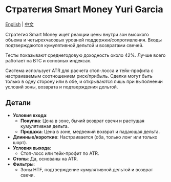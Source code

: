 # Стратегия Smart Money Yuri Garcia
[English](README.md) | [中文](README_cn.md)

Стратегия Smart Money ищет реакции цены внутри зон высокого объема и четырехчасовых уровней поддержки/сопротивления. Входы подтверждаются кумулятивной дельтой и возвратами свечей.

Тесты показывают среднегодовую доходность около 42%. Лучше всего работает на BTC и основных индексах.

Система использует ATR для расчета стоп-лосса и тейк-профита с настраиваемым соотношением риск/прибыль. Сделки могут быть только в одну сторону или в обе, и открываются лишь при выполнении условий зоны, возврата и подтверждения дельтой.

## Детали

- **Условия входа**:
  - **Покупка**: Цена в зоне, бычий возврат свечи и растущая кумулятивная дельта.
  - **Продажа**: Цена в зоне, медвежий возврат и падающая дельта.
- **Длинные/короткие**: Настраивается (оба, только лонг или только шорт).
- **Условия выхода**:
  - Стоп-лосс или тейк-профит по ATR.
- **Стопы**: Да, основаны на ATR.
- **Фильтры**:
  - Зоны HTF, подтверждение кумулятивной дельтой и возврат свечи.
